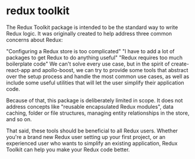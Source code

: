 # redux toolkit

The Redux Toolkit package is intended to be the standard way to write Redux logic. It was originally created to help address three common concerns about Redux:

"Configuring a Redux store is too complicated"
"I have to add a lot of packages to get Redux to do anything useful"
"Redux requires too much boilerplate code"
We can't solve every use case, but in the spirit of create-react-app and apollo-boost, we can try to provide some tools that abstract over the setup process and handle the most common use cases, as well as include some useful utilities that will let the user simplify their application code.

Because of that, this package is deliberately limited in scope. It does not address concepts like "reusable encapsulated Redux modules", data caching, folder or file structures, managing entity relationships in the store, and so on.

That said, these tools should be beneficial to all Redux users. Whether you're a brand new Redux user setting up your first project, or an experienced user who wants to simplify an existing application, Redux Toolkit can help you make your Redux code better.